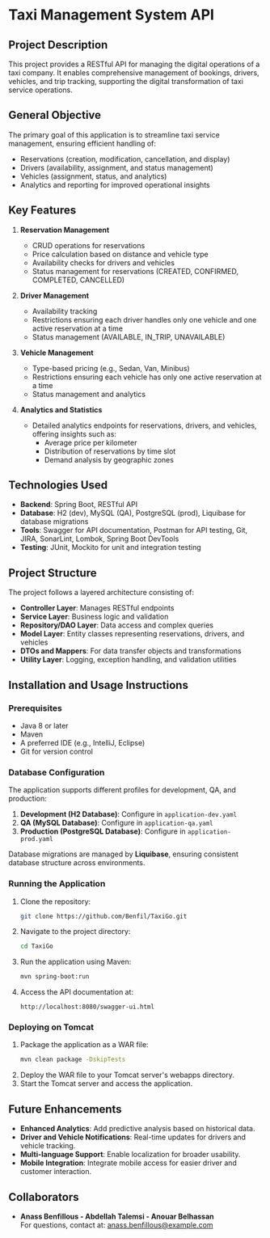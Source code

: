 # Taxi Management System API

## Project Description
This project provides a RESTful API for managing the digital operations of a taxi company. It enables comprehensive management of bookings, drivers, vehicles, and trip tracking, supporting the digital transformation of taxi service operations. 

## General Objective
The primary goal of this application is to streamline taxi service management, ensuring efficient handling of:
- Reservations (creation, modification, cancellation, and display)
- Drivers (availability, assignment, and status management)
- Vehicles (assignment, status, and analytics)
- Analytics and reporting for improved operational insights

## Key Features
1. **Reservation Management**  
   - CRUD operations for reservations
   - Price calculation based on distance and vehicle type
   - Availability checks for drivers and vehicles
   - Status management for reservations (CREATED, CONFIRMED, COMPLETED, CANCELLED)

2. **Driver Management**  
   - Availability tracking
   - Restrictions ensuring each driver handles only one vehicle and one active reservation at a time
   - Status management (AVAILABLE, IN_TRIP, UNAVAILABLE)

3. **Vehicle Management**  
   - Type-based pricing (e.g., Sedan, Van, Minibus)
   - Restrictions ensuring each vehicle has only one active reservation at a time
   - Status management and analytics

4. **Analytics and Statistics**  
   - Detailed analytics endpoints for reservations, drivers, and vehicles, offering insights such as:
     - Average price per kilometer
     - Distribution of reservations by time slot
     - Demand analysis by geographic zones

## Technologies Used
- **Backend**: Spring Boot, RESTful API
- **Database**: H2 (dev), MySQL (QA), PostgreSQL (prod), Liquibase for database migrations
- **Tools**: Swagger for API documentation, Postman for API testing, Git, JIRA, SonarLint, Lombok, Spring Boot DevTools
- **Testing**: JUnit, Mockito for unit and integration testing

## Project Structure
The project follows a layered architecture consisting of:
- **Controller Layer**: Manages RESTful endpoints
- **Service Layer**: Business logic and validation
- **Repository/DAO Layer**: Data access and complex queries
- **Model Layer**: Entity classes representing reservations, drivers, and vehicles
- **DTOs and Mappers**: For data transfer objects and transformations
- **Utility Layer**: Logging, exception handling, and validation utilities

## Installation and Usage Instructions

### Prerequisites
- Java 8 or later
- Maven
- A preferred IDE (e.g., IntelliJ, Eclipse)
- Git for version control

### Database Configuration
The application supports different profiles for development, QA, and production:
1. **Development (H2 Database)**: Configure in `application-dev.yaml`
2. **QA (MySQL Database)**: Configure in `application-qa.yaml`
3. **Production (PostgreSQL Database)**: Configure in `application-prod.yaml`

Database migrations are managed by **Liquibase**, ensuring consistent database structure across environments.

### Running the Application
1. Clone the repository:
   ```bash
   git clone https://github.com/Benfil/TaxiGo.git
   ```
2. Navigate to the project directory:
   ```bash
   cd TaxiGo
   ```
3. Run the application using Maven:
   ```bash
   mvn spring-boot:run
   ```
4. Access the API documentation at:
   ```
   http://localhost:8080/swagger-ui.html
   ```

### Deploying on Tomcat
1. Package the application as a WAR file:
   ```bash
   mvn clean package -DskipTests
   ```
2. Deploy the WAR file to your Tomcat server's webapps directory.
3. Start the Tomcat server and access the application.

## Future Enhancements
- **Enhanced Analytics**: Add predictive analysis based on historical data.
- **Driver and Vehicle Notifications**: Real-time updates for drivers and vehicle tracking.
- **Multi-language Support**: Enable localization for broader usability.
- **Mobile Integration**: Integrate mobile access for easier driver and customer interaction.

## Collaborators
- **Anass Benfillous - Abdellah Talemsi - Anouar Belhassan**  
For questions, contact at: [anass.benfillous@example.com](mailto:anass.benfillous@example.com)